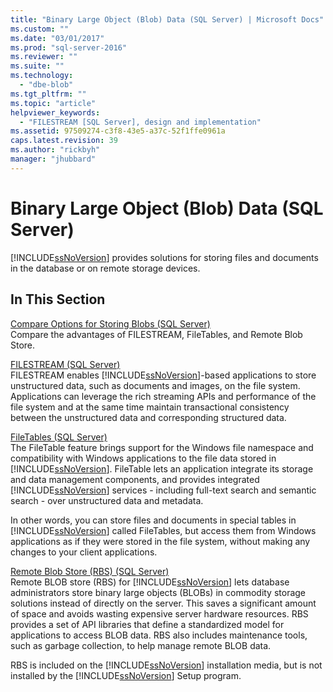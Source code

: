```yaml
---
title: "Binary Large Object (Blob) Data (SQL Server) | Microsoft Docs"
ms.custom: ""
ms.date: "03/01/2017"
ms.prod: "sql-server-2016"
ms.reviewer: ""
ms.suite: ""
ms.technology: 
  - "dbe-blob"
ms.tgt_pltfrm: ""
ms.topic: "article"
helpviewer_keywords: 
  - "FILESTREAM [SQL Server], design and implementation"
ms.assetid: 97509274-c3f8-43e5-a37c-52f1ffe0961a
caps.latest.revision: 39
ms.author: "rickbyh"
manager: "jhubbard"
---
```

# Binary Large Object (Blob) Data (SQL Server)
  [!INCLUDE[ssNoVersion](../../advanced-analytics/r-services/includes/ssnoversion-md.md)] provides solutions for storing files and documents in the database or on remote storage devices.  
  
##  <a name="section"></a> In This Section  
 [Compare Options for Storing Blobs &#40;SQL Server&#41;](../../relational-databases/blob/compare-options-for-storing-blobs-sql-server.md)  
 Compare the advantages of FILESTREAM, FileTables, and Remote Blob Store.  
  
 [FILESTREAM &#40;SQL Server&#41;](../../relational-databases/blob/filestream-sql-server.md)  
 FILESTREAM enables [!INCLUDE[ssNoVersion](../../advanced-analytics/r-services/includes/ssnoversion-md.md)]-based applications to store unstructured data, such as documents and images, on the file system. Applications can leverage the rich streaming APIs and performance of the file system and at the same time maintain transactional consistency between the unstructured data and corresponding structured data.  
  
 [FileTables &#40;SQL Server&#41;](../../relational-databases/blob/filetables-sql-server.md)  
 The FileTable feature brings support for the Windows file namespace and compatibility with Windows applications to the file data stored in [!INCLUDE[ssNoVersion](../../advanced-analytics/r-services/includes/ssnoversion-md.md)]. FileTable lets an application integrate its storage and data management components, and provides integrated [!INCLUDE[ssNoVersion](../../advanced-analytics/r-services/includes/ssnoversion-md.md)] services - including full-text search and semantic search - over unstructured data and metadata.  
  
 In other words, you can store files and documents in special tables in [!INCLUDE[ssNoVersion](../../advanced-analytics/r-services/includes/ssnoversion-md.md)] called FileTables, but access them from Windows applications as if they were stored in the file system, without making any changes to your client applications.  
  
 [Remote Blob Store &#40;RBS&#41; &#40;SQL Server&#41;](../../relational-databases/blob/remote-blob-store-rbs-sql-server.md)  
 Remote BLOB store (RBS) for [!INCLUDE[ssNoVersion](../../advanced-analytics/r-services/includes/ssnoversion-md.md)] lets database administrators store binary large objects (BLOBs) in commodity storage solutions instead of directly on the server. This saves a significant amount of space and avoids wasting expensive server hardware resources. RBS provides a set of API libraries that define a standardized model for applications to access BLOB data. RBS also includes maintenance tools, such as garbage collection, to help manage remote BLOB data.  
  
 RBS is included on the [!INCLUDE[ssNoVersion](../../advanced-analytics/r-services/includes/ssnoversion-md.md)] installation media, but is not installed by the [!INCLUDE[ssNoVersion](../../advanced-analytics/r-services/includes/ssnoversion-md.md)] Setup program.  
  
  